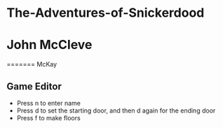 # The-Adventures-of-Snickerdood

# John McCleve
=======
McKay



## Game Editor  
  
* Press n to enter name
* Press d to set the starting door, and then d again for the ending door
* Press f to make floors
